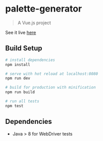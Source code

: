 # palette-generator

> A Vue.js project

See it live [here](http://eddyerburgh.github.io/palette-generator/)

## Build Setup

``` bash
# install dependencies
npm install

# serve with hot reload at localhost:8080
npm run dev

# build for production with minification
npm run build

# run all tests
npm test
```
## Dependencies

- Java > 8 for WebDriver tests